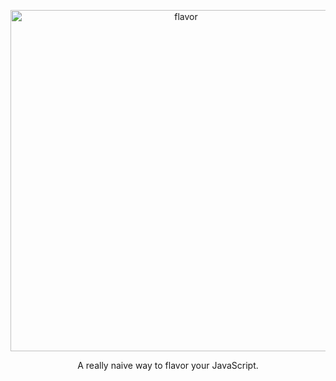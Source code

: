 <p align="center">
  <img alt="flavor" src="http://i1264.photobucket.com/albums/jj488/eanplatter1/Screen%20Shot%202016-04-01%20at%2010.57.06%20PM_zpsnlczkgm3.png" width="546">
</p>

<p align="center">
  A really naive way to flavor your JavaScript.
</p>

